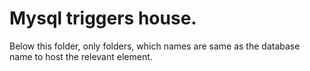 Mysql triggers house.
=====================

Below this folder, only folders, which names are same as the database name
to host the relevant element.